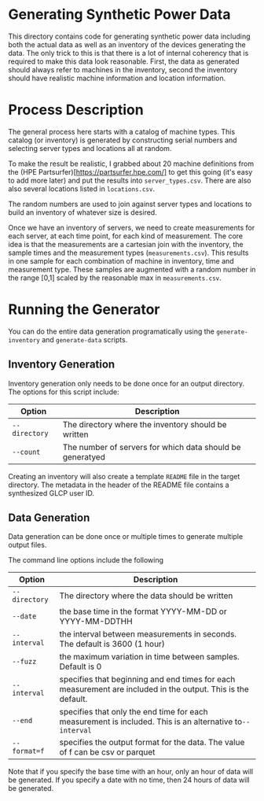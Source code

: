 # Generating Synthetic Power Data 

This directory contains code for generating synthetic power data including both the actual data as well as an inventory of the devices generating the data. The only trick to this is that there is a lot of internal coherency that is required to make this data look reasonable. First, the data as generated should always refer to machines in the inventory, second the inventory should have realistic machine information and location information.

# Process Description

The general process here starts with a catalog of machine types. This catalog (or inventory) is generated by constructing serial numbers and selecting server types and locations all at random.

To make the result be realistic, I grabbed about 20 machine definitions from the (HPE Partsurfer)[https://partsurfer.hpe.com/] to get this going (it's easy to add more later) and put the results into `server_types.csv`. There are also also several locations listed in `locations.csv`.

The random numbers are used to join against server types and locations to build an inventory of whatever size is desired.

Once we have an inventory of servers, we need to create measurements for each server, at each time point, for each kind of measurement. The core idea is that the measurements are a cartesian join with the inventory, the sample times and the measurement types (`measurements.csv`). This results in one sample for each combination of machine in inventory, time and measurement type. These samples are augmented with a random number in the range [0,1] scaled by the reasonable max in `measurements.csv`. 

# Running the Generator

You can do the entire data generation programatically using the `generate-inventory` and `generate-data` scripts.

## Inventory Generation

Inventory generation only needs to be done once for an output directory. The options for this script include:

| Option            | Description    |
| ----------- | ----------  |
| `--directory` | The directory where the inventory should be written |
| `--count`      | The number of servers for which data should be generatyed |

Creating an inventory will also create a template `README` file in the target directory. The metadata in the header of the README file contains a synthesized GLCP user ID.

## Data Generation

Data generation can be done once or multiple times to generate multiple output files.

The command line options include the following

| Option            | Description   |
| ----------- | ---------   |
| `--directory` | The directory where the data should be written |
| `--date`        | the base time in the format YYYY-MM-DD or YYYY-MM-DDTHH |
| `--interval`   | the interval between measurements in seconds. The default is 3600 (1 hour) |
| `--fuzz`        | the maximum variation in time between samples. Default is 0 |
| `--interval`   | specifies that beginning and end times for each measurement are included in the output. This is the default. |
| `--end`         | specifies that only the end time for each measurement is included. This is an alternative to`--interval` |
| `--format=f` | specifies the output format for the data. The value of f can be csv or parquet |

Note that if you specify the base time with an hour, only an hour of data will be generated. If you specify a date with no time, then 24 hours of data will be generated.
